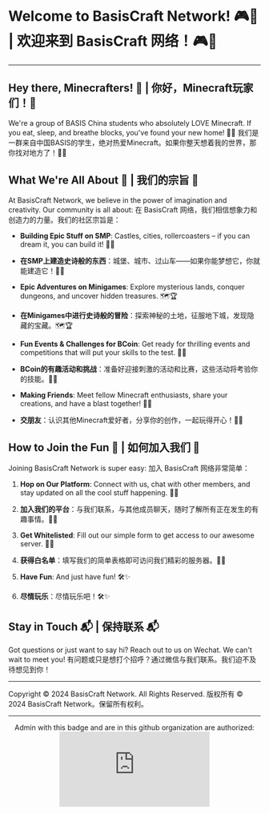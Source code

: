 # Welcome to BasisCraft Network! 🎮🎉 | 欢迎来到 BasisCraft 网络！🎮🎉

---

## Hey there, Minecrafters! 👋 | 你好，Minecraft玩家们！👋

We're a group of BASIS China students who absolutely LOVE Minecraft. If you eat, sleep, and breathe blocks, you've found your new home! 🏡✨
我们是一群来自中国BASIS的学生，绝对热爱Minecraft。如果你整天想着我的世界，那你找对地方了！🏡✨

## What We're All About 🌟 | 我们的宗旨 🌟

At BasisCraft Network, we believe in the power of imagination and creativity. Our community is all about:
在 BasisCraft 网络，我们相信想象力和创造力的力量。我们的社区宗旨是：

- **Building Epic Stuff on SMP**: Castles, cities, rollercoasters – if you can dream it, you can build it! 🏰🚀
- **在SMP上建造史诗般的东西**：城堡、城市、过山车——如果你能梦想它，你就能建造它！🏰🚀

- **Epic Adventures on Minigames**: Explore mysterious lands, conquer dungeons, and uncover hidden treasures. 🗺️🏆
- **在Minigames中进行史诗般的冒险**：探索神秘的土地，征服地下城，发现隐藏的宝藏。🗺️🏆

- **Fun Events & Challenges for BCoin**: Get ready for thrilling events and competitions that will put your skills to the test. 🏅🎲
- **BCoin的有趣活动和挑战**：准备好迎接刺激的活动和比赛，这些活动将考验你的技能。🏅🎲

- **Making Friends**: Meet fellow Minecraft enthusiasts, share your creations, and have a blast together! 👫🌐
- **交朋友**：认识其他Minecraft爱好者，分享你的创作，一起玩得开心！👫🌐

## How to Join the Fun 🎈 | 如何加入我们 🎈

Joining BasisCraft Network is super easy:
加入 BasisCraft 网络非常简单：

1. **Hop on Our Platform**: Connect with us, chat with other members, and stay updated on all the cool stuff happening. 📱💬
1. **加入我们的平台**：与我们联系，与其他成员聊天，随时了解所有正在发生的有趣事情。📱💬

2. **Get Whitelisted**: Fill out our simple form to get access to our awesome server. 📝✅
2. **获得白名单**：填写我们的简单表格即可访问我们精彩的服务器。📝✅

3. **Have Fun**: And just have fun! 🛠️✨
3. **尽情玩乐**：尽情玩乐吧！🛠️✨

## Stay in Touch 📬 | 保持联系 📬

Got questions or just want to say hi? Reach out to us on Wechat. We can't wait to meet you!
有问题或只是想打个招呼？通过微信与我们联系。我们迫不及待想见到你！

---

Copyright © 2024 BasisCraft Network. All Rights Reserved.
版权所有 © 2024 BasisCraft Network。保留所有权利。

---

<div align="center"> Admin with this badge and are in this github organization are authorized:  </div> <div align="center">
    <iframe src="https://www.basiscraft.top/%E5%88%97%E8%A1%A8.html" frameborder="0"></iframe>
</div>
      
